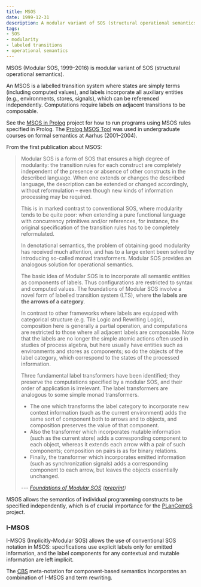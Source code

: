 ```yaml
---
title: MSOS
date: 1999-12-31
description: A modular variant of SOS (structural operational semantics).
tags:
- SOS
- modularity
- labeled transitions
- operational semantics
---
```


MSOS (Modular SOS, 1999–2016) is modular variant of SOS (structural operational semantics).

An MSOS is a labelled transition system where states are simply terms
(including computed values),
and labels incorporate all auxiliary entities (e.g., environments, stores, signals),
which can be referenced independently.
Computations require labels on adjacent transitions to be composable.

See the [MSOS in Prolog] project for how to run programs using MSOS rules specified in Prolog.
The [Prolog MSOS Tool] was used in undergraduate courses on formal semantics at Aarhus (2001–2004).

From the first publication about MSOS:

> Modular SOS is a form of SOS that ensures a high degree of modularity:
> the transition rules for each construct are completely independent of the presence or absence of other constructs in the described language.
> When one extends or changes the described language,
> the description can be extended or changed accordingly,
> without reformulation –
> even though new kinds of information processing may be required.
> 
> This is in marked contrast to conventional SOS,
> where modularity tends to be quite poor:
> when extending a pure functional language with concurrency primitives and/or references, for instance, 
> the original specification of the transition rules has to be completely reformulated.
> 
> In denotational semantics, the problem of obtaining good modularity has received much attention,
> and has to a large extent been solved by introducing so-called monad transformers.
> Modular SOS provides an analogous solution for operational semantics.
> 
> The basic idea of Modular SOS is to incorporate all semantic entities as components of labels.
> Thus configurations are restricted to syntax and computed values.
> The foundations of Modular SOS involve a novel form of labelled transition system (LTS),
> where **the labels are the arrows of a category**.
> 
> In contrast to other frameworks where labels are equipped with categorical structure
> (e.g. Tile Logic and Rewriting Logic),
> composition here is generally a partial operation,
> and computations are restricted to those where all adjacent labels are composable.
> Note that the labels are no longer the simple atomic actions often used in studies of process algebra,
> but here usually have entities such as environments and stores as components;
> so do the objects of the label category,
> which correspond to the states of the processed information.
>
> Three fundamental label transformers have been identified;
> they preserve the computations specified by a modular SOS,
> and their order of application is irrelevant.
> The label transformers are analogous to some simple monad transformers.
> 
> - The one which transforms the label category to incorporate new context information
> (such as the current environment) adds the same sort of component both to arrows and to objects,
> and composition preserves the value of that component.
> - Also the transformer which incorporates mutable information
> (such as the current store) adds a corresponding component to each object,
> whereas it extends each arrow with a pair of such components;
> composition on pairs is as for binary relations.
> - Finally, the transformer which incorporates emitted information
> (such as synchronization signals) adds a corresponding component to each arrow,
> but leaves the objects essentially unchanged.
>
> --- <cite>[Foundations of Modular SOS] ([preprint])</cite>

MSOS allows the semantics of individual programming constructs to be specified independently,
which is of crucial importance for the [PLanCompS] project.

### I-MSOS

I-MSOS (Implicitly-Modular SOS) allows the use of conventional SOS notation in MSOS:
specifications use explicit labels only for emitted information,
and the label components for any contextual and mutable information are left implicit.

The [CBS] meta-notation for component-based semantics incorporates an combination of I-MSOS and term rewriting.

[PLanCompS]: ../plancomps/
[CBS]: ../cbs/
[Foundations of Modular SOS]: https://doi.org/10.1007/3-540-48340-3_7
[preprint]: https://www.brics.dk/RS/99/54/BRICS-RS-99-54.pdf
[MSOS in Prolog]: ../../software/msos-in-prolog/
[Prolog MSOS Tool]: ../../software/prolog-msos-tool/

